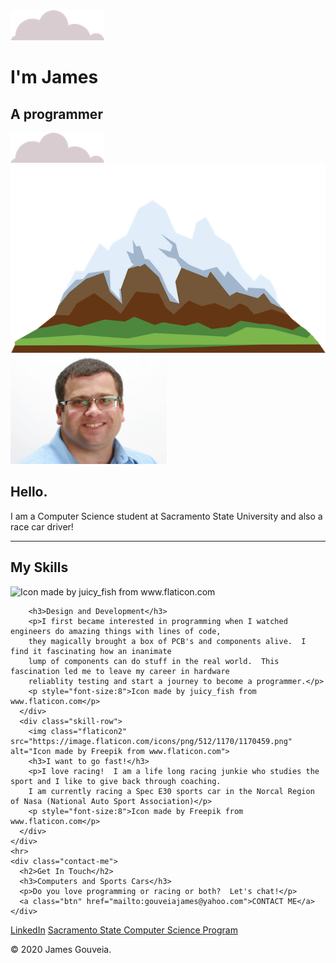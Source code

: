 <!DOCYPE html>
<head>
  <meta charset="utf-8">

  <title>James Gouveia</title>
  <link rel="stylesheet" href="css/styles.css">
  <link rel="icon" href="favicon.ico">
  <link href="https://fonts.googleapis.com/css?family=Merriweather|Montserrat|Sacramento&display=swap" rel="stylesheet">

</head>

<body>
	<div class="TopContainer">
    <img class="Top-Cloud" src="Images/cloud.png" alt="A fluffy cloud">
		<h1 class="name">I'm James</h1>
		<h2 class="title">A <span class="pro">pro</span>grammer</h2>
    <img class="Bottom-Cloud" src="Images/cloud.png" alt="clound-image">
    <img class="mountain" src="Images/mountain.png" alt="mountain-image">
	</div>

  <div class="middle-container">
    <div class="profile">
      <img class="photo" src="Images/Pro pic2.jpg" alt="James profile picture" width="250px" height="175px">
      <h2>Hello.</h2>
      <p>I am a Computer Science student at Sacramento State University and also a race car driver!</p>
    </div>
    <hr>
    <div class="skills">
      <h2>My Skills</h2>
      <div class="skill-row">
        <img class="flaticon" src="https://image.flaticon.com/icons/png/512/2340/premium/2340018.png" alt="Icon made by juicy_fish from www.flaticon.com">

        <h3>Design and Development</h3>
        <p>I first became interested in programming when I watched engineers do amazing things with lines of code,
        they magically brought a box of PCB's and components alive.  I find it fascinating how an inanimate
        lump of components can do stuff in the real world.  This fascination led me to leave my career in hardware
        reliablity testing and start a journey to become a programmer.</p>
        <p style="font-size:8">Icon made by juicy_fish from www.flaticon.com</p>
      </div>
      <div class="skill-row">
        <img class="flaticon2" src="https://image.flaticon.com/icons/png/512/1170/1170459.png" alt="Icon made by Freepik from www.flaticon.com">
        <h3>I want to go fast!</h3>
        <p>I love racing!  I am a life long racing junkie who studies the sport and I like to give back through coaching.
        I am currently racing a Spec E30 sports car in the Norcal Region of Nasa (National Auto Sport Association)</p>
        <p style="font-size:8">Icon made by Freepik from www.flaticon.com</p>
      </div>
    </div>
    <hr>
    <div class="contact-me">
      <h2>Get In Touch</h2>
      <h3>Computers and Sports Cars</h3>
      <p>Do you love programming or racing or both?  Let's chat!</p>
      <a class="btn" href="mailto:gouveiajames@yahoo.com">CONTACT ME</a>
    </div>
  </div>

  <div class="bottom-container">
    <a class="footer-link" href="https://linkedin.com/in/james-gouveia-13621a15">LinkedIn</a>
    <a class="footer-link" href="https://www.csus.edu/college/engineering-computer-science/computer-science/">Sacramento State Computer Science Program</a>
    <p>© 2020 James Gouveia.</p>
  </div>

</body>
</html>
